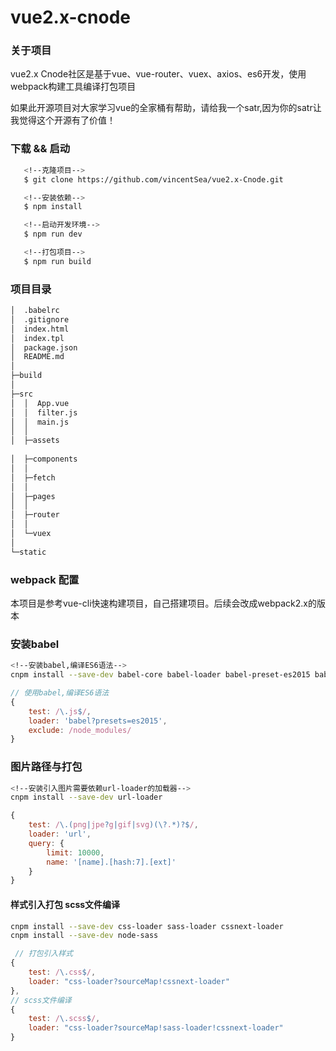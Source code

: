 # vue2.x-cnode

### 关于项目

vue2.x Cnode社区是基于vue、vue-router、vuex、axios、es6开发，使用webpack构建工具编译打包项目

如果此开源项目对大家学习vue的全家桶有帮助，请给我一个satr,因为你的satr让我觉得这个开源有了价值！

### 下载 && 启动
```bash
   <!--克隆项目-->
   $ git clone https://github.com/vincentSea/vue2.x-Cnode.git

   <!--安装依赖-->
   $ npm install

   <!--启动开发环境-->
   $ npm run dev

   <!--打包项目-->
   $ npm run build
```

### 项目目录
```bash
│  .babelrc
│  .gitignore
│  index.html
│  index.tpl
│  package.json
│  README.md
│  
├─build
│      
├─src
│  │  App.vue
│  │  filter.js
│  │  main.js
│  │  
│  ├─assets
       
│  ├─components
│  │      
│  ├─fetch
│  │      
│  ├─pages
│  │      
│  ├─router
│  │      
│  └─vuex
│              
└─static   
```




### webpack 配置
本项目是参考vue-cli快速构建项目，自己搭建项目。后续会改成webpack2.x的版本

### 安装babel

```bash
<!--安装babel,编译ES6语法-->
cnpm install --save-dev babel-core babel-loader babel-preset-es2015 babel-plugin-transform-runtime  babel-preset-stage-2

```
```javascript
// 使用babel,编译ES6语法
{
    test: /\.js$/,
    loader: 'babel?presets=es2015',
    exclude: /node_modules/
}
```


### 图片路径与打包

```bash
<!--安装引入图片需要依赖url-loader的加载器-->
cnpm install --save-dev url-loader
```
```javascript
{
    test: /\.(png|jpe?g|gif|svg)(\?.*)?$/,
    loader: 'url',
    query: {
        limit: 10000,
        name: '[name].[hash:7].[ext]'
    }
}
```

#### 样式引入打包 scss文件编译

```bash
cnpm install --save-dev css-loader sass-loader cssnext-loader
cnpm install --save-dev node-sass
```


```javascript
 // 打包引入样式
{
    test: /\.css$/,
    loader: "css-loader?sourceMap!cssnext-loader"
},
// scss文件编译 
{
    test: /\.scss$/,
    loader: "css-loader?sourceMap!sass-loader!cssnext-loader"
}
```